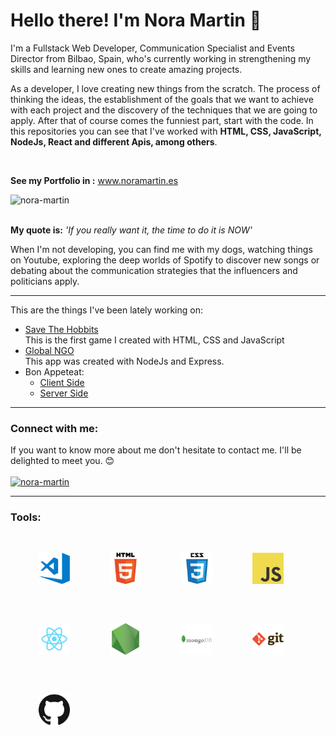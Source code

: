 
# Hello there! I'm Nora Martin 🌹

I'm a Fullstack Web Developer, Communication Specialist and Events Director from Bilbao, Spain, who's currently working in strengthening my skills and learning new ones to create amazing projects.

As a developer, I love creating new things from the scratch. The process of thinking the ideas, the establishment of the goals that we want to achieve with each project and the discovery of the techniques that we are going to apply. After that of course comes the funniest part, start with the code. In this repositories you can see that I've worked with **HTML, CSS, JavaScript, NodeJs, React and different Apis, among others**.

<br/>

**See my Portfolio in :** <a href='http://www.noramartin.es/'>   www.noramartin.es  </a>

<img alt="nora-martin" width="300px" src="https://res.cloudinary.com/dja8ksmf0/image/upload/v1620117865/Nmdemo-vista_nbuufl.png">

<br/>
<br/>

**My quote is:** *'If you really want it, the time to do it is NOW'*

When I'm not developing, you can find me with my dogs, watching things on Youtube, exploring the deep worlds of Spotify to discover new songs or debating about the communication strategies that the influencers and politicians apply.


<hr>
This are the things I've been lately working on:
<ul>
    <li><a href="https://github.com/Noramartiin/SAVE-THE-HOBBITS"> Save The Hobbits</a><br/>This is the first game I created with HTML, CSS and JavaScript</li>
    <li><a href="https://github.com/Noramartiin/globalngo"> Global NGO</a><br/>This app was created with NodeJs and Express.</li>
    <li>Bon Appeteat:<br/>
    <ul>
    <li><a href="https://github.com/Noramartiin/bonappeteat-client">Client Side</a><br/></li>
    <li><a href="https://github.com/Noramartiin/bonappeteat-server">Server Side</a></li>
    </ul>
    </li>
</ul>
<hr>

### Connect with me:
If you want to know more about me don't hesitate to contact me. I'll be delighted to meet you. 😊
<br/>
<br/>
<a href='https://www.linkedin.com/in/nora-martin-velasco/'>
<img alt="nora-martin" width="50px" src="https://camo.githubusercontent.com/d659d2bac00c01b42bffbae84bdc121e828b8fecd5b4949ffa2575f5d9e4a371/68747470733a2f2f63646e2e6a7364656c6976722e6e65742f6e706d2f73696d706c652d69636f6e734076332f69636f6e732f6c696e6b6564696e2e737667" data-canonical-src="https://cdn.jsdelivr.net/npm/simple-icons@v3/icons/linkedin.svg" style="max-width:100%;">
</a>

<hr>

### Tools:
<div style='margin:15px'>

<img alt="Visual Studio Code" width="50px" src="https://raw.githubusercontent.com/github/explore/80688e429a7d4ef2fca1e82350fe8e3517d3494d/topics/visual-studio-code/visual-studio-code.png" style="max-width:100%; margin:30px">

<img alt="HTML5" width="50px" src="https://raw.githubusercontent.com/github/explore/80688e429a7d4ef2fca1e82350fe8e3517d3494d/topics/html/html.png" style="max-width:100%;margin:30px">

<img alt="CSS3" width="50px" src="https://raw.githubusercontent.com/github/explore/80688e429a7d4ef2fca1e82350fe8e3517d3494d/topics/css/css.png" style="max-width:100%;margin:30px">

<img alt="JavaScript" width="50px" src="https://raw.githubusercontent.com/github/explore/80688e429a7d4ef2fca1e82350fe8e3517d3494d/topics/javascript/javascript.png" style="max-width:100%;margin:30px">

<img alt="React" width="50px" src="https://raw.githubusercontent.com/github/explore/80688e429a7d4ef2fca1e82350fe8e3517d3494d/topics/react/react.png" style="max-width:100%;margin:30px">

<img alt="Node.js" width="50px" src="https://raw.githubusercontent.com/github/explore/80688e429a7d4ef2fca1e82350fe8e3517d3494d/topics/nodejs/nodejs.png" style="max-width:100%;margin:30px">

<img alt="MongoDB" width="50px" src="https://raw.githubusercontent.com/github/explore/80688e429a7d4ef2fca1e82350fe8e3517d3494d/topics/mongodb/mongodb.png" style="max-width:100%;margin:30px">

<img alt="Git" width="50px" src="https://raw.githubusercontent.com/github/explore/80688e429a7d4ef2fca1e82350fe8e3517d3494d/topics/git/git.png" style="max-width:100%;margin:30px">

<img alt="GitHub" width="50px" src="https://raw.githubusercontent.com/github/explore/78df643247d429f6cc873026c0622819ad797942/topics/github/github.png" style="max-width:100%;margin:30px">

</div>
